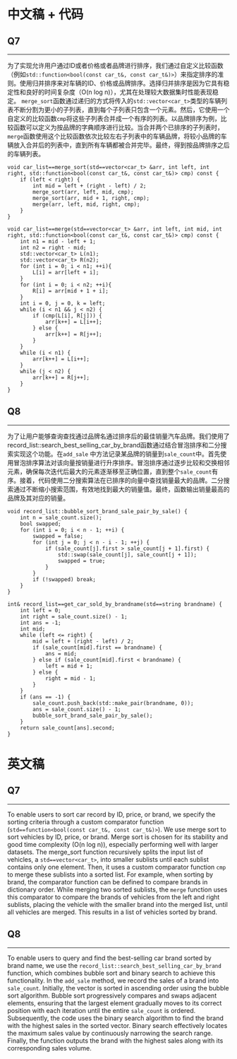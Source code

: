 # 中文稿 + 代码
## Q7
---
为了实现允许用户通过ID或者价格或者品牌进行排序，我们通过自定义比较函数（例如`std::function<bool(const car_t&, const car_t&)>`）来指定排序的准则。使用归并排序来对车辆的ID、价格或品牌排序。选择归并排序是因为它具有稳定性和良好的时间复杂度（O(n log n)），尤其在处理较大数据集时性能表现稳定。
`merge_sort`函数通过递归的方式将传入的`std::vector<car_t>`类型的车辆列表不断分割为更小的子列表，直到每个子列表只包含一个元素。然后，它使用一个自定义的比较函数`cmp`将这些子列表合并成一个有序的列表。以品牌排序为例，比较函数可以定义为按品牌的字典顺序进行比较。当合并两个已排序的子列表时，`merge`函数使用这个比较函数依次比较左右子列表中的车辆品牌，将较小品牌的车辆放入合并后的列表中，直到所有车辆都被合并完毕。最终，得到按品牌排序之后的车辆列表。

```
void car_list==merge_sort(std==vector<car_t> &arr, int left, int right, std::function<bool(const car_t&, const car_t&)> cmp) const {
    if (left < right) {
        int mid = left + (right - left) / 2;
        merge_sort(arr, left, mid, cmp);
        merge_sort(arr, mid + 1, right, cmp);
        merge(arr, left, mid, right, cmp);
    }
}
```
```
void car_list==merge(std==vector<car_t> &arr, int left, int mid, int right, std::function<bool(const car_t&, const car_t&)> cmp) const {
    int n1 = mid - left + 1;
    int n2 = right - mid;
    std::vector<car_t> L(n1);
    std::vector<car_t> R(n2);
    for (int i = 0; i < n1; ++i){
        L[i] = arr[left + i];
	}
    for (int i = 0; i < n2; ++i){
	    R[i] = arr[mid + 1 + i];
    }
    int i = 0, j = 0, k = left;
    while (i < n1 && j < n2) {
        if (cmp(L[i], R[j])) {
            arr[k++] = L[i++];
        } else {
            arr[k++] = R[j++];
        }
    }
    while (i < n1) {
        arr[k++] = L[i++];
    }
    while (j < n2) {
        arr[k++] = R[j++];
    }
}
```

## Q8
---
为了让用户能够查询查找通过品牌名通过排序后的最佳销量汽车品牌。我们使用了record_list::search_best_selling_car_by_brand函数通过结合冒泡排序和二分搜索实现这个功能。在`add_sale` 中方法记录某品牌的销量到`sale_count`中。首先使用冒泡排序算法对该向量按销量进行升序排序。冒泡排序通过逐步比较和交换相邻元素，确保每次迭代后最大的元素逐渐移至正确位置，直到整个`sale_count`有序。接着，代码使用二分搜索算法在已排序的向量中查找销量最大的品牌。二分搜索通过不断缩小搜索范围，有效地找到最大的销量值。最终，函数输出销量最高的品牌及其对应的销量。

```
void record_list::bubble_sort_brand_sale_pair_by_sale() {
    int n = sale_count.size();
    bool swapped;
    for (int i = 0; i < n - 1; ++i) {
        swapped = false;
        for (int j = 0; j < n - i - 1; ++j) {
            if (sale_count[j].first > sale_count[j + 1].first) {
                std::swap(sale_count[j], sale_count[j + 1]);
                swapped = true;
            }
        }
        if (!swapped) break;
    }
}
```

```
int& record_list==get_car_sold_by_brandname(std==string brandname) {
    int left = 0;
    int right = sale_count.size() - 1;
    int ans = -1;
    int mid;
    while (left <= right) {
        mid = left + (right - left) / 2;
        if (sale_count[mid].first == brandname) {
            ans = mid;
        } else if (sale_count[mid].first < brandname) {
            left = mid + 1;
        } else {
            right = mid - 1;
        }
    }
    if (ans == -1) {
        sale_count.push_back(std::make_pair(brandname, 0));
        ans = sale_count.size() - 1;
        bubble_sort_brand_sale_pair_by_sale();
    }
    return sale_count[ans].second;
}
```
# 英文稿
## Q7
---
To enable users to sort car record by ID, price, or brand, we specify the sorting criteria through a custom comparator function (`std==function<bool(const car_t&, const car_t&)>`). We use merge sort to sort vehicles by ID, price, or brand. Merge sort is chosen for its stability and good time complexity (O(n log n)), especially performing well with larger datasets. The merge_sort function recursively splits the input list of vehicles, a `std==vector<car_t>`, into smaller sublists until each sublist contains only one element. Then, it uses a custom comparator function `cmp` to merge these sublists into a sorted list. For example, when sorting by brand, the comparator function can be defined to compare brands in dictionary order. While merging two sorted sublists, the `merge` function uses this comparator to compare the brands of vehicles from the left and right sublists, placing the vehicle with the smaller brand into the merged list, until all vehicles are merged. This results in a list of vehicles sorted by brand.

## Q8
---
To enable users to query and find the best-selling car brand sorted by brand name, we use the `record_list::search_best_selling_car_by_brand` function, which combines bubble sort and binary search to achieve this functionality. In the `add_sale` method, we record the sales of a brand into `sale_count`. Initially, the vector is sorted in ascending order using the bubble sort algorithm. Bubble sort progressively compares and swaps adjacent elements, ensuring that the largest element gradually moves to its correct position with each iteration until the entire `sale_count` is ordered. Subsequently, the code uses the binary search algorithm to find the brand with the highest sales in the sorted vector. Binary search effectively locates the maximum sales value by continuously narrowing the search range. Finally, the function outputs the brand with the highest sales along with its corresponding sales volume.